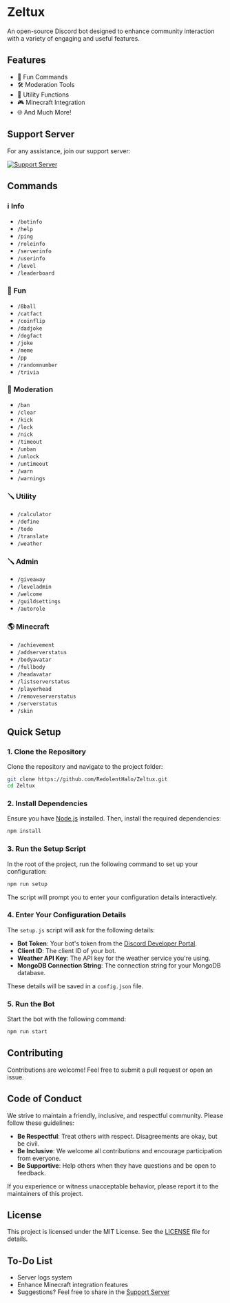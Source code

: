 # Zeltux

An open-source Discord bot designed to enhance community interaction with a variety of engaging and useful features.

## Features

-   🎉 Fun Commands
-   🛠️ Moderation Tools
-   🔧 Utility Functions
-   🎮 Minecraft Integration
-   🌐 And Much More!

## Support Server

For any assistance, join our support server:

<a href="https://discord.gg/M7zYS7vwJW"><img src="https://discord.com/api/guilds/1077990533802229760/widget.png?style=banner2" alt="Support Server"></a>

## Commands

### ℹ️ **Info**

-   `/botinfo`
-   `/help`
-   `/ping`
-   `/roleinfo`
-   `/serverinfo`
-   `/userinfo`
-   `/level`
-   `/leaderboard`

### 🎈 **Fun**

-   `/8ball`
-   `/catfact`
-   `/coinflip`
-   `/dadjoke`
-   `/dogfact`
-   `/joke`
-   `/meme`
-   `/pp`
-   `/randomnumber`
-   `/trivia`

### 🔨 **Moderation**

-   `/ban`
-   `/clear`
-   `/kick`
-   `/lock`
-   `/nick`
-   `/timeout`
-   `/unban`
-   `/unlock`
-   `/untimeout`
-   `/warn`
-   `/warnings`

### 🪛 **Utility**

-   `/calculator`
-   `/define`
-   `/todo`
-   `/translate`
-   `/weather`

### 🪛 **Admin**

-   `/giveaway`
-   `/leveladmin`
-   `/welcome`
-   `/guildsettings`
-   `/autorole`

### 🌎 **Minecraft**

-   `/achievement`
-   `/addserverstatus`
-   `/bodyavatar`
-   `/fullbody`
-   `/headavatar`
-   `/listserverstatus`
-   `/playerhead`
-   `/removeserverstatus`
-   `/serverstatus`
-   `/skin`


## Quick Setup

### 1. **Clone the Repository**

Clone the repository and navigate to the project folder:

```bash
git clone https://github.com/RedolentHalo/Zeltux.git
cd Zeltux
```

### 2. **Install Dependencies**

Ensure you have [Node.js](https://nodejs.org/) installed. Then, install the required dependencies:

```bash
npm install
```

### 3. **Run the Setup Script**

In the root of the project, run the following command to set up your configuration:

```bash
npm run setup
```

The script will prompt you to enter your configuration details interactively.

### 4. **Enter Your Configuration Details**

The `setup.js` script will ask for the following details:

-   **Bot Token**: Your bot's token from the [Discord Developer Portal](https://discord.com/developers/applications).
-   **Client ID**: The client ID of your bot.
-   **Weather API Key**: The API key for the weather service you're using.
-   **MongoDB Connection String**: The connection string for your MongoDB database.

These details will be saved in a `config.json` file.

### 5. **Run the Bot**

Start the bot with the following command:

```bash
npm run start
```

## Contributing

Contributions are welcome! Feel free to submit a pull request or open an issue.

## Code of Conduct

We strive to maintain a friendly, inclusive, and respectful community. Please follow these guidelines:

-   **Be Respectful**: Treat others with respect. Disagreements are okay, but be civil.
-   **Be Inclusive**: We welcome all contributions and encourage participation from everyone.
-   **Be Supportive**: Help others when they have questions and be open to feedback.

If you experience or witness unacceptable behavior, please report it to the maintainers of this project.

## License

This project is licensed under the MIT License. See the [LICENSE](LICENSE) file for details.

## To-Do List

-   Server logs system
-   Enhance Minecraft integration features
-   Suggestions? Feel free to share in the [Support Server](https://discord.gg/M7zYS7vwJW)
